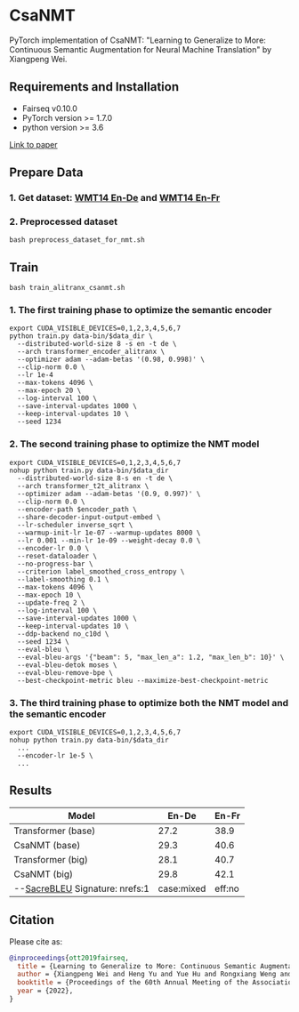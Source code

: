 # CsaNMT
PyTorch implementation of CsaNMT: "Learning to Generalize to More: Continuous Semantic Augmentation for Neural Machine Translation" by Xiangpeng Wei.

## Requirements and Installation
- Fairseq v0.10.0
- PyTorch version >= 1.7.0
- python version >= 3.6 

[Link to paper](https://arxiv.org/pdf/)

## Prepare Data
### 1. Get dataset: [WMT14 En-De](https://github.com/pytorch/fairseq/blob/main/examples/translation/prepare-wmt14en2de.sh) and [WMT14 En-Fr](https://github.com/pytorch/fairseq/blob/main/examples/translation/prepare-wmt14en2fr.sh)

### 2. Preprocessed dataset
```bash preprocess_dataset_for_nmt.sh```

## Train
```bash train_alitranx_csanmt.sh```

### 1. The first training phase to optimize the semantic encoder
```
export CUDA_VISIBLE_DEVICES=0,1,2,3,4,5,6,7
python train.py data-bin/$data_dir \
  --distributed-world-size 8 -s en -t de \
  --arch transformer_encoder_alitranx \
  --optimizer adam --adam-betas '(0.98, 0.998)' \
  --clip-norm 0.0 \
  --lr 1e-4
  --max-tokens 4096 \
  --max-epoch 20 \
  --log-interval 100 \
  --save-interval-updates 1000 \
  --keep-interval-updates 10 \
  --seed 1234
```

### 2. The second training phase to optimize the NMT model
```
export CUDA_VISIBLE_DEVICES=0,1,2,3,4,5,6,7
nohup python train.py data-bin/$data_dir
  --distributed-world-size 8-s en -t de \
  --arch transformer_t2t_alitranx \
  --optimizer adam --adam-betas '(0.9, 0.997)' \
  --clip-norm 0.0 \ 
  --encoder-path $encoder_path \
  --share-decoder-input-output-embed \
  --lr-scheduler inverse_sqrt \
  --warmup-init-lr 1e-07 --warmup-updates 8000 \
  --lr 0.001 --min-lr 1e-09 --weight-decay 0.0 \
  --encoder-lr 0.0 \
  --reset-dataloader \
  --no-progress-bar \
  --criterion label_smoothed_cross_entropy \
  --label-smoothing 0.1 \
  --max-tokens 4096 \
  --max-epoch 10 \
  --update-freq 2 \ 
  --log-interval 100 \
  --save-interval-updates 1000 \
  --keep-interval-updates 10 \
  --ddp-backend no_c10d \ 
  --seed 1234 \
  --eval-bleu \
  --eval-bleu-args '{"beam": 5, "max_len_a": 1.2, "max_len_b": 10}' \
  --eval-bleu-detok moses \
  --eval-bleu-remove-bpe \
  --best-checkpoint-metric bleu --maximize-best-checkpoint-metric
```

### 3. The third training phase to optimize both the NMT model and the semantic encoder
```
export CUDA_VISIBLE_DEVICES=0,1,2,3,4,5,6,7
nohup python train.py data-bin/$data_dir
  ...
  --encoder-lr 1e-5 \
  ...
```

## Results

| Model                            | En-De | En-Fr|
| -------------------------------- | ----- | -----|
| Transformer (base)               | 27.2  | 38.9 |
| CsaNMT (base)                    | 29.3  | 40.6 |
| Transformer (big)                | 28.1  | 40.7 |
| CsaNMT (big)                     | 29.8  | 42.1 |
--[SacreBLEU](https://github.com/mjpost/sacrebleu) Signature: nrefs:1|case:mixed|eff:no|tok:13a|smooth:exp|version:2.0.0

## Citation
Please cite as:

``` bibtex
@inproceedings{ott2019fairseq,
  title = {Learning to Generalize to More: Continuous Semantic Augmentation for Neural Machine Translation},
  author = {Xiangpeng Wei and Heng Yu and Yue Hu and Rongxiang Weng and Weihua Luo and Rong Jin},
  booktitle = {Proceedings of the 60th Annual Meeting of the Association for Computational Linguistics, ACL 2022},
  year = {2022},
}
```
